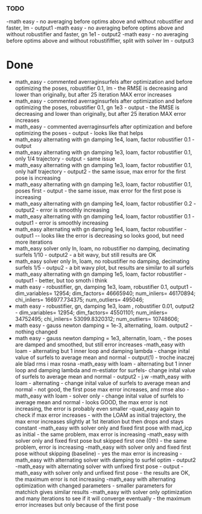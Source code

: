 ### TODO
-math easy - no averaging before optims above and without robustifier and faster, lm - output1
-math easy - no averaging before optims above and without robustifier and faster, gn 1e1 - output2
-math easy - no averaging before optims above and without robustififfier, split with solver lm - output3


# Done 
- math_easy - commented averraginsurfels after optimization and before optimizing the poses, robustifier 0.1, lm - the RMSE is decreasing and lower than originally, but after 25 iteration MAX error increases
- math_easy - commented averraginsurfels after optimization and before optimizing the poses, robustifier 0.1, gn 1e3 - output - the RMSE is decreasing and lower than originally, but after 25 iteration MAX error increases 
- math_easy - commented averraginsurfels after optimization and before optimizing the poses - output - looks like that helps
- math_easy alternating with gn damping 1e4, loam, factor robustifier 0.1 - output
- math_easy alternating with gn damping 1e3, loam, factor robustifier 0.1, only 1/4 trajectory  - output - same issue
- math_easy alternating with gn damping 1e3, loam, factor robustifier 0.1, only half trajectory  - output2 - the same issue, max error for the first pose is increasing
- math_easy alternating with gn damping 1e3, loam, factor robustifier 0.1, poses first  - output - the same issue, max error for the first pose is increasing
- math_easy alternating with gn damping 1e4, loam, factor robustifier 0.2  - output2 - error is smoothly increasing
- math_easy alternating with gn damping 1e4, loam, factor robustifier 0.1  - output1 - error is smoothly increasing
- math_easy alternating with gn damping 1e4, loam, factor robustifier  - output1 -- looks like the error is decreasing so looks good, but need more iterations
- math_easy solver only ln, loam, no robustifier no damping, decimating surfels 1/10 - output2 - a bit wavy, but still results are OK
- math_easy solver only ln, loam, no robustifier no damping, decimating surfels 1/5 - outpu2 - a bit wavy plot, but results are similar to all surfels
- math_easy alternating with gn damping 1e5, loam, factor robustifier  - output1 - better, but too smoth i think
- math easy - robustifier, gn, damping 1e3, loam, robustifier 0.1, output1 - dim_variables= 12954; dim_factors= 46665940; num_inliers= 46170894; chi_inliers= 166977.734375; num_outliers= 495046;
- math easy - robustifier, gn, damping 1e3, loam , robustifier 0.01, output2 - dim_variables= 12954; dim_factors= 45501101; num_inliers= 34752495; chi_inliers= 53099.8320312; num_outliers= 10748606;
- math easy - gauss newton damping = 1e-3, alternating, loam.  output2 - nothing changed
- math easy - gauss newton damping = 1e3, alternatin, loam, - the poses are damped and smoothed, but still error increases
-math_easy with loam - alternating but 1 inner loop and damping lambda - change inital value of surfels to average mean and normal - output(1) - troche inaczej ale blad rms i max rosna
-math_easy with loam - alternating but 1 inner loop and damping lambda and m-estiator for surfels- change inital value of surfels to average mean and normal - output2 - j.w
-math_easy with loam - alternating - change inital value of surfels to average mean and normal - not good, the first pose max error increases, and rmse also
-math_easy with loam - solver only - change inital value of surfels to average mean and normal - looks GOOD, the max error is not increasing, the error is probably even smaller
-quad_easy again to check if max error increases - with the LOAM as initial trajectory, the max error increases slightly at 1st iteration but then drops and stays constant
-math_easy with solver only and fixed first pose with mad_icp as initial - the same problem, max error is increasing
-math_easy with solver only and fixed first pose but skipped first one (0th) - the same problem, error is increasing
-math_easy with solver only and fixed first pose without skipping (baseline) - yes the max error is increasing
-math_easy with alternating solver with damping to surfel optim - output2
-math_easy with alternating solver with unfixed first pose - output
-math_easy with solver only and unfixed first pose - the results are OK, the maximum error is not increasing
-math_easy with alternating optimization with changed parameters - smaller parameters for matchich gives similar results
-math_easy with solver only optimization and many iterations to see if it will converge eventually - the maximum error increases but only because of the first pose
